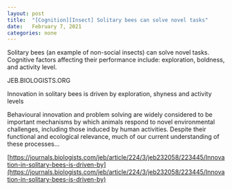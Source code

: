 ```yaml
---
layout: post
title:  "[Cognition][Insect] Solitary bees can solve novel tasks"
date:   February 7, 2021
categories: none
---
```


Solitary bees (an example of non-social insects) can solve novel tasks. Cognitive factors affecting their performance include: exploration, boldness, and activity level. 






JEB.BIOLOGISTS.ORG

Innovation in solitary bees is driven by exploration, shyness and activity levels

Behavioural innovation and problem solving are widely considered to be important mechanisms by which animals respond to novel environmental challenges, including those induced by human activities. Despite their functional and ecological relevance, much of our current understanding of these processes...





[https://journals.biologists.com/jeb/article/224/3/jeb232058/223445/Innovation-in-solitary-bees-is-driven-by](https://journals.biologists.com/jeb/article/224/3/jeb232058/223445/Innovation-in-solitary-bees-is-driven-by)



 

